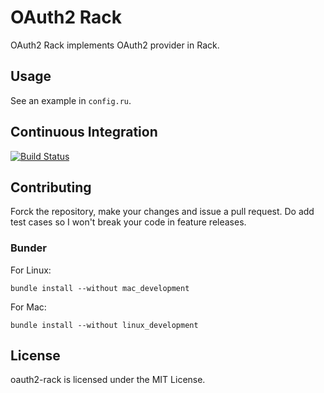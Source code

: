 # OAuth2 Rack

OAuth2 Rack implements OAuth2 provider in Rack.


## Usage

See an example in `config.ru`.

## Continuous Integration

[![Build Status](http://travis-ci.org/doitian/oauth2-rack.png)](http://travis-ci.org/doitian/oauth2-rack)

## Contributing

Forck the repository, make your changes and issue a pull request. Do add test
cases so I won't break your code in feature releases.

### Bunder ###

For Linux:

    bundle install --without mac_development

For Mac:

    bundle install --without linux_development

## License

oauth2-rack is licensed under the MIT License.
